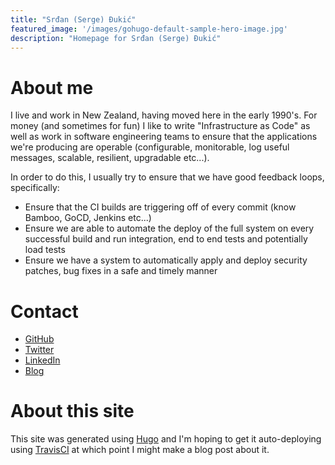 ```yaml
---
title: "Srđan (Serge) Ðukić"
featured_image: '/images/gohugo-default-sample-hero-image.jpg'
description: "Homepage for Srđan (Serge) Ðukić"
---
```

# About me

I live and work in New Zealand, having moved here in the early 1990's. For money (and sometimes for fun) I like to write
"Infrastructure as Code" as well as work in software engineering teams to ensure that the applications we're producing
are operable (configurable, monitorable, log useful messages, scalable, resilient, upgradable etc...).

In order to do this, I usually try to ensure that we have good feedback loops, specifically:

* Ensure that the CI builds are triggering off of every commit (know Bamboo, GoCD, Jenkins etc...)
* Ensure we are able to automate the deploy of the full system on every successful build and run integration, end to end tests and potentially load tests
* Ensure we have a system to automatically apply and deploy security patches, bug fixes in a safe and timely manner

# Contact
* [GitHub](https://github.com/srkiNZ84)
* [Twitter](https://twitter.com/srkiNZ)
* [LinkedIn](https://www.linkedin.com/in/srdandukic/)
* [Blog](https://blog.dukic.co.nz)

# About this site

This site was generated using [Hugo](https://gohugo.io/) and I'm hoping to get it auto-deploying using [TravisCI](https://travis-ci.org/) at which point I might make a blog post about it.
